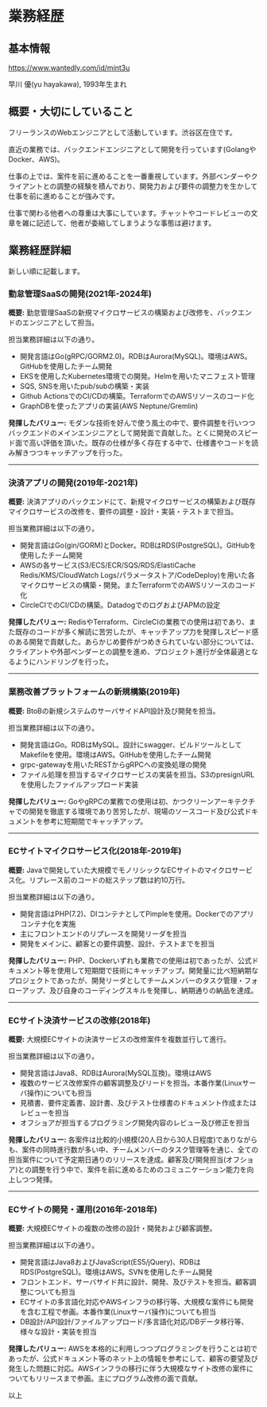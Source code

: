 # 業務経歴

## 基本情報

<https://www.wantedly.com/id/mint3u>

早川 優(yu hayakawa), 1993年生まれ

## 概要・大切にしていること

フリーランスのWebエンジニアとして活動しています。渋谷区在住です。

直近の業務では、バックエンドエンジニアとして開発を行っています(GolangやDocker、AWS)。

仕事の上では、案件を前に進めることを一番重視しています。外部ベンダーやクライアントとの調整の経験を積んでおり、開発力および要件の調整力を生かして仕事を前に進めることが強みです。

仕事で関わる他者への尊重は大事にしています。チャットやコードレビューの文章を雑に記述して、他者が委縮してしまうような事態は避けます。

## 業務経歴詳細

新しい順に記載します。

### 勤怠管理SaaSの開発(2021年-2024年)

**概要:** 勤怠管理SaaSの新規マイクロサービスの構築および改修を、バックエンドのエンジニアとして担当。

担当業務詳細は以下の通り。

- 開発言語はGo(gRPC/GORM2.0)。RDBはAurora(MySQL)。環境はAWS。GitHubを使用したチーム開発
- EKSを使用したKubernetes環境での開発。Helmを用いたマニフェスト管理
- SQS, SNSを用いたpub/subの構築・実装
- Github ActionsでのCI/CDの構築。TerraformでのAWSリソースのコード化
- GraphDBを使ったアプリの実装(AWS Neptune/Gremlin)

**発揮したバリュー:** モダンな技術を好んで使う風土の中で、要件調整を行いつつバックエンドのメインエンジニアとして開発面で貢献した。とくに開発のスピード面で高い評価を頂いた。既存の仕様が多く存在する中で、仕様書やコードを読み解きつつキャッチアップを行った。

---

### 決済アプリの開発(2019年-2021年)

**概要:** 決済アプリのバックエンドにて、新規マイクロサービスの構築および既存マイクロサービスの改修を、要件の調整・設計・実装・テストまで担当。

担当業務詳細は以下の通り。

- 開発言語はGo(gin/GORM)とDocker。RDBはRDS(PostgreSQL)。GitHubを使用したチーム開発
- AWSの各サービス(S3/ECS/ECR/SQS/RDS/ElastiCache Redis/KMS/CloudWatch Logs/パラメータストア/CodeDeploy)を用いた各マイクロサービスの構築・開発。またTerraformでのAWSリソースのコード化
- CircleCIでのCI/CDの構築。DatadogでのログおよびAPMの設定

**発揮したバリュー:** RedisやTerraform、CircleCIの業務での使用は初であり、また既存のコードが多く解読に苦労したが、キャッチアップ力を発揮しスピード感のある開発で貢献した。あらかじめ要件がつめきられていない部分については、クライアントや外部ベンダーとの調整を進め、プロジェクト進行が全体最適となるようにハンドリングを行った。

---

### 業務改善プラットフォームの新規構築(2019年)

**概要:** BtoBの新規システムのサーバサイドAPI設計及び開発を担当。

担当業務詳細は以下の通り。

- 開発言語はGo。RDBはMySQL。設計にswagger、ビルドツールとしてMakefileを使用。環境はAWS。GitHubを使用したチーム開発
- grpc-gatewayを用いたRESTからgRPCへの変換処理の開発
- ファイル処理を担当するマイクロサービスの実装を担当。S3のpresignURLを使用したファイルアップロード実装

**発揮したバリュー:** GoやgRPCの業務での使用は初、かつクリーンアーキテクチャでの開発を徹底する環境であり苦労したが、現場のソースコード及び公式ドキュメントを参考に短期間でキャッチアップ。

---

### ECサイトマイクロサービス化(2018年-2019年)

**概要:** Javaで開発していた大規模でモノリシックなECサイトのマイクロサービス化。リプレース前のコードの総ステップ数は約10万行。

担当業務詳細は以下の通り。

- 開発言語はPHP(7.2)、DIコンテナとしてPimpleを使用。Dockerでのアプリコンテナ化を実施
- 主にフロントエンドのリプレースを開発リーダを担当
- 開発をメインに、顧客との要件調整、設計、テストまでを担当

**発揮したバリュー:** PHP、Dockerいずれも業務での使用は初であったが、公式ドキュメント等を使用して短期間で技術にキャッチアップ。開発量に比べ短納期なプロジェクトであったが、開発リーダとしてチームメンバーのタスク管理・フォローアップ、及び自身のコーディングスキルを発揮し、納期通りの納品を達成。

---

### ECサイト決済サービスの改修(2018年)

**概要:** 大規模ECサイトの決済サービスの改修案件を複数並行して進行。

担当業務詳細は以下の通り。

- 開発言語はJava8、RDBはAurora(MySQL互換)。環境はAWS
- 複数のサービス改修案件の顧客調整及びリードを担当。本番作業(Linuxサーバ操作)についても担当
- 見積書、要件定義書、設計書、及びテスト仕様書のドキュメント作成またはレビューを担当
- オフショアが担当するプログラミング開発内容のレビュー及び修正を担当

**発揮したバリュー:** 各案件は比較的小規模(20人日から30人日程度)でありながらも、案件の同時進行数が多い中、チームメンバーのタスク管理等を通じ、全ての担当案件について予定期日通りのリリースを達成。顧客及び開発担当(オフショア)との調整を行う中で、案件を前に進めるためのコミュニケーション能力を向上しつつ発揮。

---

### ECサイトの開発・運用(2016年-2018年)

**概要:** 大規模ECサイトの複数の改修の設計・開発および顧客調整。

担当業務詳細は以下の通り。

- 開発言語はJava8およびJavaScript(ES5/jQuery)、RDBはRDS(PostgreSQL)。環境はAWS。SVNを使用したチーム開発
- フロントエンド、サーバサイド共に設計、開発、及びテストを担当。顧客調整についても担当
- ECサイトの多言語化対応やAWSインフラの移行等、大規模な案件にも開発を含む工程で参画。本番作業(Linuxサーバ操作)についても担当
- DB設計/API設計/ファイルアップロード/多言語化対応/DBデータ移行等、様々な設計・実装を担当

**発揮したバリュー:** AWSを本格的に利用しつつプログラミングを行うことは初であったが、公式ドキュメント等のネット上の情報を参考にして、顧客の要望及び発生した問題に対応。AWSインフラの移行に伴う大規模なサイト改修の案件についてもリリースまで参画。主にプログラム改修の面で貢献。

以上
